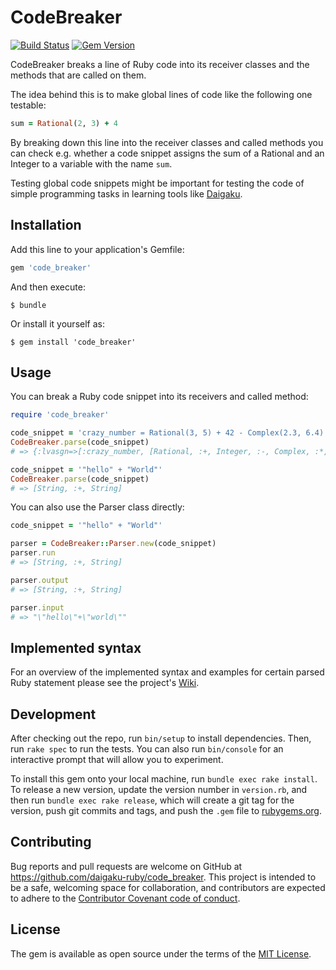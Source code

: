 # CodeBreaker

[![Build Status](https://github.com/daigaku-ruby/code_breaker/workflows/Ruby%20CI/badge.svg)](https://github.com/daigaku-ruby/code_breaker/workflows/Ruby%20CI/badge.svg)
[![Gem Version](https://badge.fury.io/rb/code_breaker.svg)](http://badge.fury.io/rb/code_breaker)

CodeBreaker breaks a line of Ruby code into its receiver classes and the methods
that are called on them.

The idea behind this is to make global lines of code like the following one testable:

```ruby
sum = Rational(2, 3) + 4
```

By breaking down this line into the receiver classes and called methods you can
check e.g. whether a code snippet assigns the sum of a Rational and an Integer to
a variable with the name `sum`.

Testing global code snippets might be important for testing the code of simple
programming tasks in learning tools like [Daigaku](https://github.com/daigaku-ruby/daigaku).

## Installation

Add this line to your application's Gemfile:

```ruby
gem 'code_breaker'
```

And then execute:

    $ bundle

Or install it yourself as:

    $ gem install 'code_breaker'

## Usage

You can break a Ruby code snippet into its receivers and called method:

```ruby
require 'code_breaker'

code_snippet = 'crazy_number = Rational(3, 5) + 42 - Complex(2.3, 6.4) * 1.2'
CodeBreaker.parse(code_snippet)
# => {:lvasgn=>[:crazy_number, [Rational, :+, Integer, :-, Complex, :*, Float]]}

code_snippet = '"hello" + "World"'
CodeBreaker.parse(code_snippet)
# => [String, :+, String]
```

You can also use the Parser class directly:

```ruby
code_snippet = '"hello" + "World"'

parser = CodeBreaker::Parser.new(code_snippet)
parser.run
# => [String, :+, String]

parser.output
# => [String, :+, String]

parser.input
# => "\"hello\"+\"world\""
```

## Implemented syntax

For an overview of the implemented syntax and examples for certain parsed Ruby statement please see the project's [Wiki](https://github.com/daigaku-ruby/code_breaker/wiki).

## Development

After checking out the repo, run `bin/setup` to install dependencies. Then, run `rake spec` to run the tests. You can also run `bin/console` for an interactive prompt that will allow you to experiment.

To install this gem onto your local machine, run `bundle exec rake install`. To release a new version, update the version number in `version.rb`, and then run `bundle exec rake release`, which will create a git tag for the version, push git commits and tags, and push the `.gem` file to [rubygems.org](https://rubygems.org).

## Contributing

Bug reports and pull requests are welcome on GitHub at https://github.com/daigaku-ruby/code_breaker. This project is intended to be a safe, welcoming space for collaboration, and contributors are expected to adhere to the [Contributor Covenant code of conduct](http://contributor-covenant.org/version/1/2/0).

## License

The gem is available as open source under the terms of the [MIT License](http://opensource.org/licenses/MIT).
